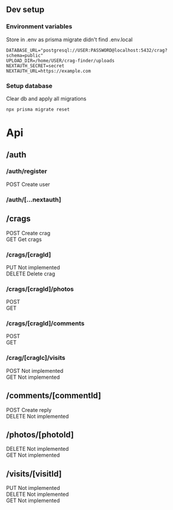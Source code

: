 ## Dev setup

### Environment variables

Store in .env as prisma migrate didn't find .env.local

```
DATABASE_URL="postgresql://USER:PASSWORD@localhost:5432/crag?schema=public"
UPLOAD_DIR=/home/USER/crag-finder/uploads
NEXTAUTH_SECRET=secret
NEXTAUTH_URL=https://example.com
```

### Setup database

Clear db and apply all migrations

```
npx prisma migrate reset
```

# Api

## /auth

### /auth/register

POST
Create user

### /auth/[...nextauth]

## /crags

POST
Create crag\
GET
Get crags

### /crags/[cragId]

PUT
Not implemented\
DELETE
Delete crag

### /crags/[cragId]/photos

POST\
GET

### /crags/[cragId]/comments

POST\
GET

### /crag/[cragIc]/visits

POST
Not implemented\
GET
Not implemented

## /comments/[commentId]

POST
Create reply\
DELETE
Not implemented

## /photos/[photoId]

DELETE
Not implemented\
GET
Not implemented

## /visits/[visitId]

PUT
Not implemented\
DELETE
Not implemented\
GET
Not implemented
